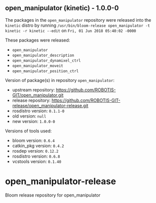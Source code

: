 ## open_manipulator (kinetic) - 1.0.0-0

The packages in the `open_manipulator` repository were released into the `kinetic` distro by running `/usr/bin/bloom-release open_manipulator -t kinetic -r kinetic --edit` on `Fri, 01 Jun 2018 05:40:02 -0000`

These packages were released:
- `open_manipulator`
- `open_manipulator_description`
- `open_manipulator_dynamixel_ctrl`
- `open_manipulator_moveit`
- `open_manipulator_position_ctrl`

Version of package(s) in repository `open_manipulator`:

- upstream repository: https://github.com/ROBOTIS-GIT/open_manipulator.git
- release repository: https://github.com/ROBOTIS-GIT-release/open_manipulator-release.git
- rosdistro version: `0.1.1-0`
- old version: `null`
- new version: `1.0.0-0`

Versions of tools used:

- bloom version: `0.6.4`
- catkin_pkg version: `0.4.2`
- rosdep version: `0.12.2`
- rosdistro version: `0.6.8`
- vcstools version: `0.1.40`


# open_manipulator-release
Bloom release repository for open_manipulator
